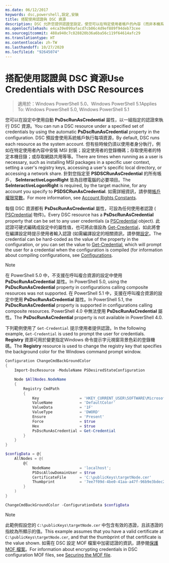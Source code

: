 ```yaml
---
ms.date: 06/12/2017
keywords: dsc,powershell,設定,安裝
title: 搭配使用認證與 DSC 資源
description: DSC 允許您提供認證至設定，使您可以在特定使用者帳戶的內容 (而非本機系統帳戶) 中套用組態設定。
ms.openlocfilehash: e4ca39e099afacd7cb06c4d9ef889f94deb73cee
ms.sourcegitcommit: 488a940c7c828820b36a6ba56c119f64614afc29
ms.translationtype: HT
ms.contentlocale: zh-TW
ms.lasthandoff: 10/27/2020
ms.locfileid: "92645074"
---
```

# <a name="use-credentials-with-dsc-resources"></a><span data-ttu-id="4079d-104">搭配使用認證與 DSC 資源</span><span class="sxs-lookup"><span data-stu-id="4079d-104">Use Credentials with DSC Resources</span></span>

> <span data-ttu-id="4079d-105">適用於：Windows PowerShell 5.0、Windows PowerShell 5.1</span><span class="sxs-lookup"><span data-stu-id="4079d-105">Applies To: Windows PowerShell 5.0, Windows PowerShell 5.1</span></span>

<span data-ttu-id="4079d-106">您可以在設定中使用自動 **PsDscRunAsCredential** 屬性，以一組指定的認證來執行 DSC 資源。</span><span class="sxs-lookup"><span data-stu-id="4079d-106">You can run a DSC resource under a specified set of credentials by using the automatic **PsDscRunAsCredential** property in the configuration.</span></span> <span data-ttu-id="4079d-107">DSC 預設會使用系統帳戶執行每項資源，</span><span class="sxs-lookup"><span data-stu-id="4079d-107">By default, DSC runs each resource as the system account.</span></span> <span data-ttu-id="4079d-108">但有些時候仍須以使用者身分執行，例如在特定使用者內容中安裝 MSI 封裝；設定使用者的登錄機碼；存取使用者的特定本機目錄；或存取網路共用等等。</span><span class="sxs-lookup"><span data-stu-id="4079d-108">There are times when running as a user is necessary, such as installing MSI packages in a specific user context, setting a user's registry keys, accessing a user's specific local directory, or accessing a network share.</span></span> <span data-ttu-id="4079d-109">針對您指定至 **PSDSCRunAsCredential** 的所有帳戶， **SeInteractiveLogonRight** 皆為目標電腦的必要項目。</span><span class="sxs-lookup"><span data-stu-id="4079d-109">The **SeInteractiveLogonRight** is required, by the target machine, for any account you specify to **PSDSCRunAsCredential**.</span></span> <span data-ttu-id="4079d-110">如需詳細資訊，請參閱[帳戶權限常數](/windows/desktop/secauthz/account-rights-constants)。</span><span class="sxs-lookup"><span data-stu-id="4079d-110">For more information, see [Account Rights Constants](/windows/desktop/secauthz/account-rights-constants).</span></span>

<span data-ttu-id="4079d-111">每個 DSC 資源都有 **PsDscRunAsCredential** 屬性，可設為任何使用者認證 ( [PSCredential](/dotnet/api/system.management.automation.pscredential) 物件)。</span><span class="sxs-lookup"><span data-stu-id="4079d-111">Every DSC resource has a **PsDscRunAsCredential** property that can be set to any user credentials (a [PSCredential](/dotnet/api/system.management.automation.pscredential) object).</span></span> <span data-ttu-id="4079d-112">此認證可硬式編碼成設定中的屬性值，也可將此值設為 [Get-Credential](/powershell/module/Microsoft.PowerShell.Security/Get-Credential)，如此將會在編譯設定時提示使用者輸入認證 (如需編譯設定的相關資訊，請參閱[設定](configurations.md)。</span><span class="sxs-lookup"><span data-stu-id="4079d-112">The credential can be hard-coded as the value of the property in the configuration, or you can set the value to [Get-Credential](/powershell/module/Microsoft.PowerShell.Security/Get-Credential), which will prompt the user for a credential when the configuration is compiled (for information about compiling configurations, see [Configurations](configurations.md).</span></span>

> [!NOTE]
> <span data-ttu-id="4079d-113">在 PowerShell 5.0 中，不支援在呼叫複合資源的設定中使用 **PsDscRunAsCredential** 屬性。</span><span class="sxs-lookup"><span data-stu-id="4079d-113">In PowerShell 5.0, using the **PsDscRunAsCredential** property in configurations calling composite resources was not supported.</span></span> <span data-ttu-id="4079d-114">在 PowerShell 5.1 中，支援在呼叫複合資源的設定中使用 **PsDscRunAsCredential** 屬性。</span><span class="sxs-lookup"><span data-stu-id="4079d-114">In PowerShell 5.1, the **PsDscRunAsCredential** property is supported in configurations calling composite resources.</span></span> <span data-ttu-id="4079d-115">PowerShell 4.0 中無法使用 **PsDscRunAsCredential** 屬性。</span><span class="sxs-lookup"><span data-stu-id="4079d-115">The **PsDscRunAsCredential** property is not available in PowerShell 4.0.</span></span>

<span data-ttu-id="4079d-116">下列範例使用了 `Get-Credential` 提示使用者提供認證。</span><span class="sxs-lookup"><span data-stu-id="4079d-116">In the following example, `Get-Credential` is used to prompt the user for credentials.</span></span> <span data-ttu-id="4079d-117">**Registry** 資源可用於變更指定Windows 命令提示字元視窗背景色彩的登錄機碼。</span><span class="sxs-lookup"><span data-stu-id="4079d-117">The **Registry** resource is used to change the registry key that specifies the background color for the Windows command prompt window.</span></span>

```powershell
Configuration ChangeCmdBackGroundColor
{
    Import-DscResource -ModuleName PSDesiredStateConfiguration

    Node $AllNodes.NodeName
    {
        Registry CmdPath
        {
            Key                  = 'HKEY_CURRENT_USER\SOFTWARE\Microsoft\Command Processor'
            ValueName            = 'DefaultColor'
            ValueData            = '1F'
            ValueType            = 'DWORD'
            Ensure               = 'Present'
            Force                = $true
            Hex                  = $true
            PsDscRunAsCredential = Get-Credential
        }
    }
}

$configData = @{
    AllNodes = @(
        @{
            NodeName             = 'localhost';
            PSDscAllowDomainUser = $true
            CertificateFile      = 'C:\publicKeys\targetNode.cer'
            Thumbprint           = '7ee7f09d-4be0-41aa-a47f-96b9e3bdec25'
        }
    )
}

ChangeCmdBackGroundColor -ConfigurationData $configData
```

> [!NOTE]
> <span data-ttu-id="4079d-118">此範例假設您的 `C:\publicKeys\targetNode.cer` 中包含有效的憑證，且該憑證的指紋為所顯示的值。</span><span class="sxs-lookup"><span data-stu-id="4079d-118">This example assumes that you have a valid certificate at `C:\publicKeys\targetNode.cer`, and that the thumbprint of that certificate is the value shown.</span></span> <span data-ttu-id="4079d-119">如需在 DSC 設定 MOF 檔案中加密認證的資訊，請參閱[保護 MOF 檔案](../pull-server/secureMOF.md)。</span><span class="sxs-lookup"><span data-stu-id="4079d-119">For information about encrypting credentials in DSC configuration MOF files, see [Securing the MOF file](../pull-server/secureMOF.md).</span></span>
